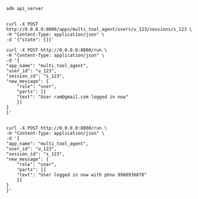     adk api_server


    curl -X POST http://0.0.0.0:8000/apps/multi_tool_agent/users/u_123/sessions/s_123 \
    -H "Content-Type: application/json" \
    -d '{"state": {}}'

    curl -X POST http://0.0.0.0:8000/run \
    -H "Content-Type: application/json" \
    -d '{
    "app_name": "multi_tool_agent",
    "user_id": "u_123",
    "session_id": "s_123",
    "new_message": {
        "role": "user",
        "parts": [{
        "text": "User ram@gmail.com logged in now"
        }]
    }
    }'


    curl -X POST http://0.0.0.0:8000/run \
    -H "Content-Type: application/json" \
    -d '{
    "app_name": "multi_tool_agent",
    "user_id": "u_123",
    "session_id": "s_123",
    "new_message": {
        "role": "user",
        "parts": [{
        "text": "User logged in now with phno 9988936878"
        }]
    }
    }'
